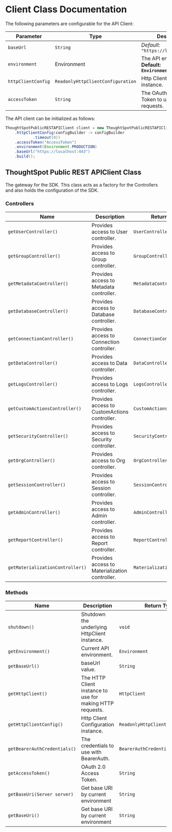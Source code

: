 
# Client Class Documentation

The following parameters are configurable for the API Client:

| Parameter | Type | Description |
|  --- | --- | --- |
| `baseUrl` | `String` | *Default*: `"https://localhost:443"` |
| `environment` | Environment | The API environment. <br> **Default: `Environment.PRODUCTION`** |
| `httpClientConfig` | `ReadonlyHttpClientConfiguration` | Http Client Configuration instance. |
| `accessToken` | `String` | The OAuth 2.0 Access Token to use for API requests. |

The API client can be initialized as follows:

```java
ThoughtSpotPublicRESTAPIClient client = new ThoughtSpotPublicRESTAPIClient.Builder()
    .httpClientConfig(configBuilder -> configBuilder
            .timeout(0))
    .accessToken("AccessToken")
    .environment(Environment.PRODUCTION)
    .baseUrl("https://localhost:443")
    .build();
```

## ThoughtSpot Public REST APIClient Class

The gateway for the SDK. This class acts as a factory for the Controllers and also holds the configuration of the SDK.

### Controllers

| Name | Description | Return Type |
|  --- | --- | --- |
| `getUserController()` | Provides access to User controller. | `UserController` |
| `getGroupController()` | Provides access to Group controller. | `GroupController` |
| `getMetadataController()` | Provides access to Metadata controller. | `MetadataController` |
| `getDatabaseController()` | Provides access to Database controller. | `DatabaseController` |
| `getConnectionController()` | Provides access to Connection controller. | `ConnectionController` |
| `getDataController()` | Provides access to Data controller. | `DataController` |
| `getLogsController()` | Provides access to Logs controller. | `LogsController` |
| `getCustomActionsController()` | Provides access to CustomActions controller. | `CustomActionsController` |
| `getSecurityController()` | Provides access to Security controller. | `SecurityController` |
| `getOrgController()` | Provides access to Org controller. | `OrgController` |
| `getSessionController()` | Provides access to Session controller. | `SessionController` |
| `getAdminController()` | Provides access to Admin controller. | `AdminController` |
| `getReportController()` | Provides access to Report controller. | `ReportController` |
| `getMaterializationController()` | Provides access to Materialization controller. | `MaterializationController` |

### Methods

| Name | Description | Return Type |
|  --- | --- | --- |
| `shutdown()` | Shutdown the underlying HttpClient instance. | `void` |
| `getEnvironment()` | Current API environment. | `Environment` |
| `getBaseUrl()` | baseUrl value. | `String` |
| `getHttpClient()` | The HTTP Client instance to use for making HTTP requests. | `HttpClient` |
| `getHttpClientConfig()` | Http Client Configuration instance. | `ReadonlyHttpClientConfiguration` |
| `getBearerAuthCredentials()` | The credentials to use with BearerAuth. | `BearerAuthCredentials` |
| `getAccessToken()` | OAuth 2.0 Access Token. | `String` |
| `getBaseUri(Server server)` | Get base URI by current environment | `String` |
| `getBaseUri()` | Get base URI by current environment | `String` |

